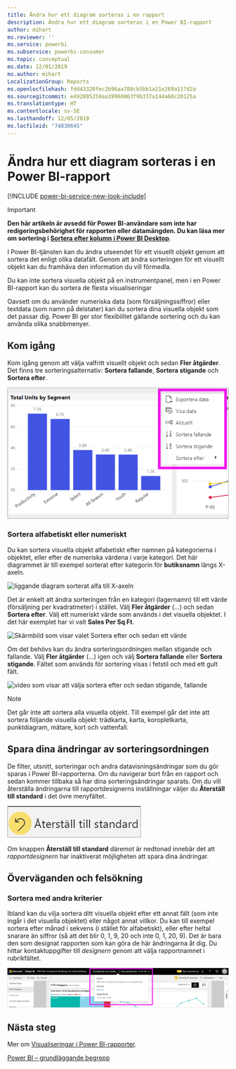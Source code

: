 ```yaml
---
title: Ändra hur ett diagram sorteras i en rapport
description: Ändra hur ett diagram sorteras i en Power BI-rapport
author: mihart
ms.reviewer: ''
ms.service: powerbi
ms.subservice: powerbi-consumer
ms.topic: conceptual
ms.date: 12/01/2019
ms.author: mihart
LocalizationGroup: Reports
ms.openlocfilehash: fdd43320fec2b96aa708cb5bb1a21e269a117d2a
ms.sourcegitcommit: e492895259aa39960063f9b337a144a60c20125a
ms.translationtype: HT
ms.contentlocale: sv-SE
ms.lasthandoff: 12/05/2019
ms.locfileid: "74830645"
---
```

# <a name="change-how-a-chart-is-sorted-in-a-power-bi-report"></a>Ändra hur ett diagram sorteras i en Power BI-rapport

[!INCLUDE [power-bi-service-new-look-include](../includes/power-bi-service-new-look-include.md)]


> [!IMPORTANT]
> **Den här artikeln är avsedd för Power BI-användare som inte har redigeringsbehörighet för rapporten eller datamängden. Du kan läsa mer om sortering i [Sortera efter kolumn i Power BI Desktop](../desktop-sort-by-column.md)**.

I Power BI-tjänsten kan du ändra utseendet för ett visuellt objekt genom att sortera det enligt olika datafält. Genom att ändra sorteringen för ett visuellt objekt kan du framhäva den information du vill förmedla.

Du kan inte sortera visuella objekt på en instrumentpanel, men i en Power BI-rapport kan du sortera de flesta visualiseringar 

Oavsett om du använder numeriska data (som försäljningssiffror) eller textdata (som namn på delstater) kan du sortera dina visuella objekt som det passar dig. Power BI ger stor flexibilitet gällande sortering och du kan använda olika snabbmenyer. 

## <a name="get-started"></a>Kom igång

Kom igång genom att välja valfritt visuellt objekt och sedan **Fler åtgärder**.  Det finns tre sorteringsalternativ: **Sortera fallande**, **Sortera stigande** och **Sortera efter**. 
    

![liggande diagram sorterat alfa till X-axeln](media/end-user-change-sort/power-bi-more-actions.png)

### <a name="sort-alphabetically-or-numerically"></a>Sortera alfabetiskt eller numeriskt

Du kan sortera visuella objekt alfabetiskt efter namnen på kategorierna i objektet, eller efter de numeriska värdena i varje kategori. Det här diagrammet är till exempel sorterat efter kategorin för **butiksnamn** längs X-axeln.

![liggande diagram sorterat alfa till X-axeln](media/end-user-change-sort/powerbi-sort-category.png)

Det är enkelt att ändra sorteringen från en kategori (lagernamn) till ett värde (försäljning per kvadratmeter) i stället. Välj **Fler åtgärder** (...) och sedan **Sortera efter**. Välj ett numeriskt värde som används i det visuella objektet.  I det här exemplet har vi valt **Sales Per Sq Ft**.

![Skärmbild som visar valet Sortera efter och sedan ett värde](media/end-user-change-sort/power-bi-sort-value.png)

Om det behövs kan du ändra sorteringsordningen mellan stigande och fallande.  Välj **Fler åtgärder** (...) igen och välj **Sortera fallande** eller **Sortera stigande**. Fältet som används för sortering visas i fetstil och med ett gult fält.

   ![video som visar att välja sortera efter och sedan stigande, fallande](media/end-user-change-sort/sort.gif)

> [!NOTE]
> Det går inte att sortera alla visuella objekt. Till exempel går det inte att sortera följande visuella objekt: trädkarta, karta, koropletkarta, punktdiagram, mätare, kort och vattenfall.

## <a name="saving-changes-you-make-to-sort-order"></a>Spara dina ändringar av sorteringsordningen
De filter, utsnitt, sorteringar och andra datavisningsändringar som du gör sparas i Power BI-rapporterna. Om du navigerar bort från en rapport och sedan kommer tillbaka så har dina sorteringsändringar sparats.  Om du vill återställa ändringarna till rapportdesignerns inställningar väljer du **Återställ till standard** i det övre menyfältet. 

![beständig sortering](media/end-user-change-sort/power-bi-reset.png)

Om knappen **Återställ till standard** däremot är nedtonad innebär det att *rapportdesignern* har inaktiverat möjligheten att spara dina ändringar.

<a name="other"></a>
## <a name="considerations-and-troubleshooting"></a>Överväganden och felsökning

### <a name="sorting-using-other-criteria"></a>Sortera med andra kriterier
Ibland kan du vilja sortera ditt visuella objekt efter ett annat fält (som inte ingår i det visuella objektet) eller något annat villkor.  Du kan till exempel sortera efter månad i sekvens (i stället för alfabetiskt), eller efter heltal snarare än siffror (så att det blir 0, 1, 9, 20 och inte 0, 1, 20, 9).  Det är bara den som designat rapporten som kan göra de här ändringarna åt dig. Du hittar kontaktuppgifter till *designern* genom att välja rapportnamnet i rubrikfältet.

![Listruta som visar kontaktuppgifter](media/end-user-change-sort/power-bi-contact.png)

## <a name="next-steps"></a>Nästa steg
Mer om [Visualiseringar i Power BI-rapporter](end-user-visualizations.md).

[Power BI – grundläggande begrepp](end-user-basic-concepts.md)
